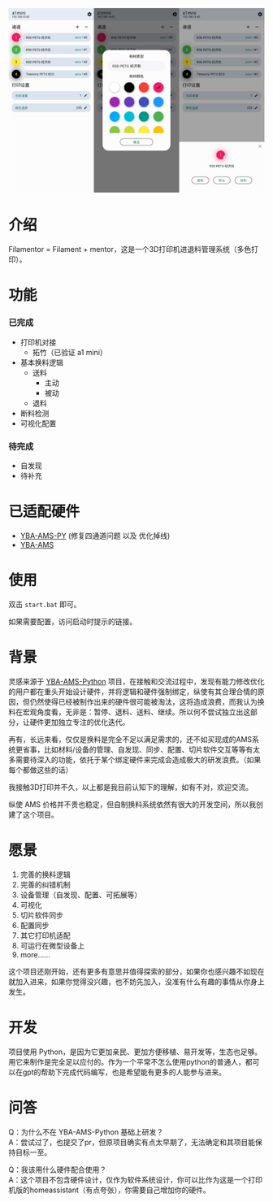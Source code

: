 ![](doc/image1.jpg)
# 介绍
Filamentor = Filament + mentor，这是一个3D打印机进退料管理系统（多色打印）。

# 功能
### 已完成
- 打印机对接
    - 拓竹（已验证 a1 mini）
- 基本换料逻辑
    - 送料
        - 主动
        - 被动
    - 退料
- 断料检测
- 可视化配置

### 待完成

- 自发现
- 待补充

# 已适配硬件
- [YBA-AMS-PY](https://github.com/TshineZheng/YBA-AMS-ESP-PY) (修复四通道问题 以及 优化掉线)
- [YBA-AMS](https://makerworld.com/zh/models/396276)

# 使用
双击 `start.bat` 即可。

如果需要配置，访问启动时提示的链接。

# 背景
灵感来源于 [YBA-AMS-Python](https://github.com/YBA0312/YBA-AMS-Python) 项目，在接触和交流过程中，发现有能力修改优化的用户都在重头开始设计硬件，并将逻辑和硬件强制绑定，纵使有其合理合情的原因，但仍然使得已经被制作出来的硬件很可能被淘汰，这将造成浪费，而我认为换料在宏观角度看，无非是：暂停、退料、送料、继续。所以何不尝试独立出这部分，让硬件更加独立专注的优化迭代。

再有，长远来看，仅仅是换料是完全不足以满足需求的，还不如买现成的AMS系统更省事，比如材料/设备的管理、自发现、同步、配置、切片软件交互等等有太多需要待深入的功能，依托于某个绑定硬件来完成会造成极大的研发浪费。（如果每个都做这些的话）

我接触3D打印并不久，以上都是我目前认知下的理解，如有不对，欢迎交流。

纵使 AMS 价格并不贵也稳定，但自制换料系统依然有很大的开发空间，所以我创建了这个项目。

# 愿景
1. 完善的换料逻辑
2. 完善的纠错机制
3. 设备管理（自发现、配置、可拓展等）
4. 可视化
5. 切片软件同步
6. 配置同步
7. 其它打印机适配
8. 可运行在微型设备上
9. more……

这个项目还刚开始，还有更多有意思并值得探索的部分，如果你也感兴趣不如现在就加入进来，如果你觉得没兴趣，也不妨先加入，没准有什么有趣的事情从你身上发生。

# 开发
项目使用 Python，是因为它更加亲民、更加方便移植、易开发等，生态也足够。用它来制作是完全足以应付的。作为一个平常不怎么使用python的普通人，都可以在gpt的帮助下完成代码编写，也是希望能有更多的人能参与进来。

# 问答
Q：为什么不在 YBA-AMS-Python 基础上研发？  
A：尝试过了，也提交了pr，但原项目确实有点太早期了，无法确定和其项目能保持目标一至。

Q：我该用什么硬件配合使用？  
A：这个项目不包含硬件设计，仅作为软件系统设计，你可以比作为这是一个打印机版的homeassistant（有点夸张），你需要自己增加你的硬件。
